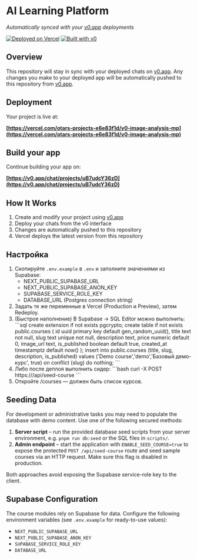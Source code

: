 # AI Learning Platform

*Automatically synced with your [v0.app](https://v0.app) deployments*

[![Deployed on Vercel](https://img.shields.io/badge/Deployed%20on-Vercel-black?style=for-the-badge&logo=vercel)](https://vercel.com/otars-projects-e6e83f1d/v0-image-analysis-mp)
[![Built with v0](https://img.shields.io/badge/Built%20with-v0.app-black?style=for-the-badge)](https://v0.app/chat/projects/uB7udcY36zD)

## Overview

This repository will stay in sync with your deployed chats on [v0.app](https://v0.app).
Any changes you make to your deployed app will be automatically pushed to this repository from [v0.app](https://v0.app).

## Deployment

Your project is live at:

**[https://vercel.com/otars-projects-e6e83f1d/v0-image-analysis-mp](https://vercel.com/otars-projects-e6e83f1d/v0-image-analysis-mp)**

## Build your app

Continue building your app on:

**[https://v0.app/chat/projects/uB7udcY36zD](https://v0.app/chat/projects/uB7udcY36zD)**

## How It Works

1. Create and modify your project using [v0.app](https://v0.app)
2. Deploy your chats from the v0 interface
3. Changes are automatically pushed to this repository
4. Vercel deploys the latest version from this repository

## Настройка

1) Скопируйте `.env.example` в `.env` и заполните значениями из Supabase:
   - NEXT_PUBLIC_SUPABASE_URL
   - NEXT_PUBLIC_SUPABASE_ANON_KEY
   - SUPABASE_SERVICE_ROLE_KEY
   - DATABASE_URL (Postgres connection string)
2) Задать те же переменные в Vercel (Production и Preview), затем Redeploy.
3) (Быстрое наполнение) В Supabase → SQL Editor можно выполнить:
   \`\`\`sql
   create extension if not exists pgcrypto;
   create table if not exists public.courses (
     id uuid primary key default gen_random_uuid(),
     title text not null,
     slug text unique not null,
     description text,
     price numeric default 0,
     image_url text,
     is_published boolean default true,
     created_at timestamptz default now()
   );
   insert into public.courses (title, slug, description, is_published)
   values ('Demo course','demo','Базовый демо-курс', true)
   on conflict (slug) do nothing;
   \`\`\`
4) Либо после деплоя выполнить сидер:
   \`\`\`bash
   curl -X POST https://<your-vercel-domain>/api/seed-course
   \`\`\`
5) Откройте /courses — должен быть список курсов.

## Seeding Data

For development or administrative tasks you may need to populate the database
with demo content. Use one of the following secured methods:

1. **Server script** – run the provided database seed scripts from your server
   environment, e.g. `pnpm run db:seed` or the SQL files in `scripts/`.
2. **Admin endpoint** – start the application with `ENABLE_SEED_COURSE=true` to
   expose the protected `POST /api/seed-course` route and seed sample courses via
   an HTTP request. Make sure this flag is disabled in production.

Both approaches avoid exposing the Supabase service-role key to the client.

## Supabase Configuration

The course modules rely on Supabase for data. Configure the following environment variables (see `.env.example` for ready-to-use values):

- `NEXT_PUBLIC_SUPABASE_URL`
- `NEXT_PUBLIC_SUPABASE_ANON_KEY`
- `SUPABASE_SERVICE_ROLE_KEY`
- `DATABASE_URL`
